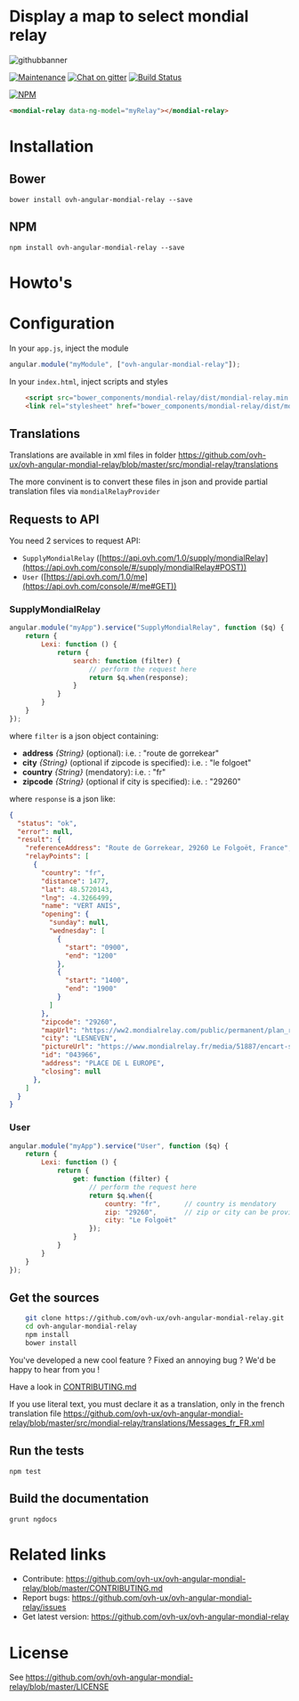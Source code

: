 
# Display a map to select mondial relay

![githubbanner](https://user-images.githubusercontent.com/3379410/27423240-3f944bc4-5731-11e7-87bb-3ff603aff8a7.png)

[![Maintenance](https://img.shields.io/maintenance/yes/2017.svg)]() [![Chat on gitter](https://img.shields.io/gitter/room/ovh/ux.svg)](https://gitter.im/ovh/ux) [![Build Status](https://travis-ci.org/ovh-ux/ovh-angular-mondial-relay.svg)](https://travis-ci.org/ovh-ux/ovh-angular-mondial-relay)

[![NPM](https://nodei.co/npm/ovh-angular-mondial-relay.png?downloads=true&downloadRank=true&stars=true)](https://nodei.co/npm/ovh-angular-mondial-relay/)
 
```html
<mondial-relay data-ng-model="myRelay"></mondial-relay>
```
 
# Installation

## Bower

    bower install ovh-angular-mondial-relay --save

## NPM

    npm install ovh-angular-mondial-relay --save
 
 
# Howto's
 
# Configuration

In your `app.js`, inject the module

```javascript
angular.module("myModule", ["ovh-angular-mondial-relay"]);
```

In your `index.html`, inject scripts and styles

```html
    <script src="bower_components/mondial-relay/dist/mondial-relay.min.js"></script>
    <link rel="stylesheet" href="bower_components/mondial-relay/dist/mondial-relay.min.css" />
```

## Translations

Translations are available in xml files in folder https://github.com/ovh-ux/ovh-angular-mondial-relay/blob/master/src/mondial-relay/translations

The more convinent is to convert these files in json and provide partial translation files via `mondialRelayProvider`

## Requests to API
You need 2 services to request API:
* `SupplyMondialRelay` ([https://api.ovh.com/1.0/supply/mondialRelay](https://api.ovh.com/console/#/supply/mondialRelay#POST))
* `User` ([https://api.ovh.com/1.0/me](https://api.ovh.com/console/#/me#GET))

### SupplyMondialRelay

```javascript
angular.module("myApp").service("SupplyMondialRelay", function ($q) {
    return {
        Lexi: function () {
            return {
                search: function (filter) {
                    // perform the request here
                    return $q.when(response);
                }
            }
        }
    }
});
```

where `filter` is a json object containing:
* **address** *{String}* (optional): i.e. : "route de gorrekear"
* **city** *{String}*  (optional if zipcode is specified): i.e. : "le folgoet"
* **country** *{String}* (mendatory): i.e. : "fr"
* **zipcode** *{String}* (optional if city is specified): i.e. : "29260"

where `response` is a json like:
```json
{
  "status": "ok",
  "error": null,
  "result": {
    "referenceAddress": "Route de Gorrekear, 29260 Le Folgoët, France",
    "relayPoints": [
      {
        "country": "fr",
        "distance": 1477,
        "lat": 48.5720143,
        "lng": -4.3266499,
        "name": "VERT ANIS",
        "opening": {
          "sunday": null,
          "wednesday": [
            {
              "start": "0900",
              "end": "1200"
            },
            {
              "start": "1400",
              "end": "1900"
            }
          ]
        },
        "zipcode": "29260",
        "mapUrl": "https://ww2.mondialrelay.com/public/permanent/plan_relais.aspx?ens=BDOVHSAS11&num=043966&pays=FR&crc=79C55FC21A44C73C1D90749C2B510F34",
        "city": "LESNEVEN",
        "pictureUrl": "https://www.mondialrelay.fr/media/51887/encart-suivi-de-colis_899x160.jpg",
        "id": "043966",
        "address": "PLACE DE L EUROPE",
        "closing": null
      },
    ]
  }
}
```

### User

```javascript
angular.module("myApp").service("User", function ($q) {
    return {
        Lexi: function () {
            return {
                get: function (filter) {
                    // perform the request here
                    return $q.when({
                        country: "fr",      // country is mendatory
                        zip: "29260",       // zip or city can be provided
                        city: "Le Folgoët"
                    });
                }
            }
        }
    }
});
```
 
## Get the sources
 
```bash
    git clone https://github.com/ovh-ux/ovh-angular-mondial-relay.git
    cd ovh-angular-mondial-relay
    npm install
    bower install
```
 
You've developed a new cool feature ? Fixed an annoying bug ? We'd be happy
to hear from you !

Have a look in [CONTRIBUTING.md](https://github.com/ovh-ux/ovh-angular-mondial-relay/blob/master/CONTRIBUTING.md)

If you use literal text, you must declare it as a translation, only in the french translation file https://github.com/ovh-ux/ovh-angular-mondial-relay/blob/master/src/mondial-relay/translations/Messages_fr_FR.xml
 
## Run the tests
 
```
npm test
```
 
## Build the documentation
 
```
grunt ngdocs
```
 
# Related links
 
 * Contribute: https://github.com/ovh-ux/ovh-angular-mondial-relay/blob/master/CONTRIBUTING.md
 * Report bugs: https://github.com/ovh-ux/ovh-angular-mondial-relay/issues
 * Get latest version: https://github.com/ovh-ux/ovh-angular-mondial-relay
 
# License
 
See https://github.com/ovh/ovh-angular-mondial-relay/blob/master/LICENSE
